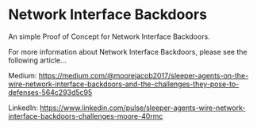 # Network Interface Backdoors
An simple Proof of Concept for Network Interface Backdoors.

For more information about Network Interface Backdoors, please see the following article...

Medium: https://medium.com/@moorejacob2017/sleeper-agents-on-the-wire-network-interface-backdoors-and-the-challenges-they-pose-to-defenses-564c293d5c95

LinkedIn: https://www.linkedin.com/pulse/sleeper-agents-wire-network-interface-backdoors-challenges-moore-40rmc
